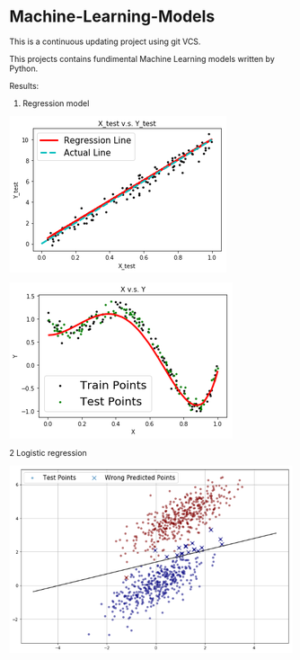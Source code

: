 # Machine-Learning-Models

This is a continuous updating project using git VCS.

This projects contains fundimental Machine Learning models written by Python.   

Results:

1. Regression model

![Linear regression 1](https://github.com/Sunnyfred/Machine-Learning-Models/blob/main/Results/Linear_regression1.png)

![Linear regression 2](https://github.com/Sunnyfred/Machine-Learning-Models/blob/main/Results/Linear_regression2.png)

2 Logistic regression

![Logistic regression 1](https://github.com/Sunnyfred/Machine-Learning-Models/blob/main/Results/Logistic_regression%201.png)
